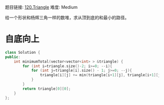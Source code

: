 题目链接: [120.Triangle][1]
难度: Medium

给一个形状和杨辉三角一样的数堆，求从顶到底的和最小的路径。

# 自底向上

```cpp
class Solution {
public:
    int minimumTotal(vector<vector<int> > &triangle) {
        for (int i=triangle.size()-2; i>=0; --i){
            for (int j=triangle[i].size() - 1; j>=0; --j){
                triangle[i][j] += min(triangle[i+1][j], triangle[i+1][j+1]);
            }
        }
        return triangle[0][0];
    }
};
```

[1]: https://leetcode.com/problems/triangle/